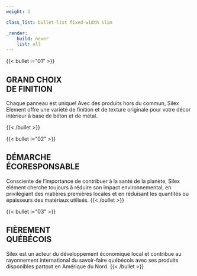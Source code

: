 ```yaml
---
weight: 3

class_list: bullet-list fixed-width slim

_render:
    build: never
    list: all
---
```


{{< bullet i="01" >}}
## GRAND CHOIX<br>DE FINITION

Chaque panneau est unique! Avec des produits hors du commun, Silex Element offre une variété de finition et de texture originale pour votre décor intérieur à base de béton et de métal.

{{< /bullet >}}

{{< bullet i="02" >}}
## DÉMARCHE<br>ÉCORESPONSABLE

Consciente de l’importance de contribuer à la santé de la planète, Silex élément cherche toujours à réduire son impact environnemental, en privilégiant des matières premières locales et en réduisant les quantités ou épaisseurs des matériaux utilisés.
{{< /bullet >}}

{{< bullet i="03" >}}
## FIÈREMENT<br>QUÉBÉCOIS

Silex est un acteur du développement économique local et contribue au rayonnement international du savoir-faire québécois avec ses produits disponibles partout en Amérique du Nord.
{{< /bullet >}}
